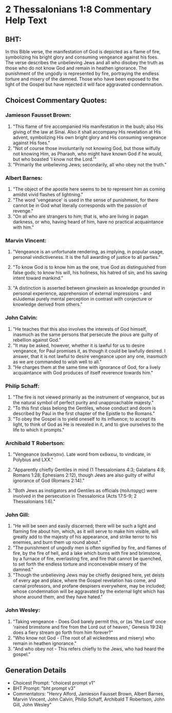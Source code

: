 # 2 Thessalonians 1:8 Commentary Help Text

## BHT:
In this Bible verse, the manifestation of God is depicted as a flame of fire, symbolizing his bright glory and consuming vengeance against his foes. The verse describes the unbelieving Jews and all who disobey the truth as those who do not know God and remain in heathen ignorance. The punishment of the ungodly is represented by fire, portraying the endless torture and misery of the damned. Those who have been exposed to the light of the Gospel but have rejected it will face aggravated condemnation.

## Choicest Commentary Quotes:
### Jamieson Fausset Brown:
1. "This flame of fire accompanied His manifestation in the bush; also His giving of the law at Sinai. Also it shall accompany His revelation at His advent, symbolizing His own bright glory and His consuming vengeance against His foes."
2. "Not of course those involuntarily not knowing God, but those wilfully not knowing Him, as Pharaoh, who might have known God if he would, but who boasted 'I know not the Lord.'"
3. "Primarily the unbelieving Jews; secondarily, all who obey not the truth."

### Albert Barnes:
1. "The object of the apostle here seems to be to represent him as coming amidst vivid flashes of lightning."
2. "The word 'vengeance' is used in the sense of punishment, for there cannot be in God what literally corresponds with the passion of revenge."
3. "On all who are strangers to him; that is, who are living in pagan darkness, or who, having heard of him, have no practical acquaintance with him."

### Marvin Vincent:
1. "Vengeance is an unfortunate rendering, as implying, in popular usage, personal vindictiveness. It is the full awarding of justice to all parties." 

2. "To know God is to know him as the one, true God as distinguished from false gods; to know his will, his holiness, his hatred of sin, and his saving intent toward mankind."

3. "A distinction is asserted between ginwskein as knowledge grounded in personal experience, apprehension of external impressions - and eiJudemai purely mental perception in contrast with conjecture or knowledge derived from others."

### John Calvin:
1. "He teaches that this also involves the interests of God himself, inasmuch as the same persons that persecute the pious are guilty of rebellion against God."
2. "It may be asked, however, whether it is lawful for us to desire vengeance, for Paul promises it, as though it could be lawfully desired. I answer, that it is not lawful to desire vengeance upon any one, inasmuch as we are commanded to wish well to all."
3. "He charges them at the same time with ignorance of God, for a lively acquaintance with God produces of itself reverence towards him."

### Philip Schaff:
1. "The fire is not viewed primarily as the instrument of vengeance, but as the natural symbol of perfect purity and unapproachable majesty."
2. "To this first class belong the Gentiles, whose conduct and doom is described by Paul in the first chapter of the Epistle to the Romans."
3. "To obey the Gospel is to yield oneself to its influence; to accept its light, to think of God as He is revealed in it, and to give ourselves to the life to which it prompts."

### Archibald T Robertson:
1. "Vengeance (εκδικησιν). Late word from εκδικεω, to vindicate, in Polybius and LXX." 

2. "Apparently chiefly Gentiles in mind (1 Thessalonians 4:3; Galatians 4:8; Romans 1:28; Ephesians 2:12), though Jews are also guilty of wilful ignorance of God (Romans 2:14)."

3. "Both Jews as instigators and Gentiles as officials (πολιταρχς) were involved in the persecution in Thessalonica (Acts 17:5-9; 2 Thessalonians 1:6)."

### John Gill:
1. "He will be seen and easily discerned; there will be such a light and flaming fire about him, which, as it will serve to make him visible, will greatly add to the majesty of his appearance, and strike terror to his enemies, and burn them up round about."
2. "The punishment of ungodly men is often signified by fire, and flames of fire, by the fire of hell, and a lake which burns with fire and brimstone, by a furnace of fire, everlasting fire, and fire that cannot be quenched, to set forth the endless torture and inconceivable misery of the damned."
3. "Though the unbelieving Jews may be chiefly designed here, yet deists of every age and place, where the Gospel revelation has come, and carnal professors, and profane despisers everywhere, may be included; whose condemnation will be aggravated by the external light which has shone around them, and they have hated."

### John Wesley:
1. "Taking vengeance - Does God barely permit this, or (as 'the Lord' once 'rained brimstone and fire from the Lord out of heaven,' Genesis 19:24) does a fiery stream go forth from him forever?"
2. "Who know not God - (The root of all wickedness and misery) who remain in heathen ignorance."
3. "And who obey not - This refers chiefly to the Jews, who had heard the gospel."


## Generation Details
- Choicest Prompt: "choicest prompt v1"
- BHT Prompt: "bht prompt v3"
- Commentators: "Henry Alford, Jamieson Fausset Brown, Albert Barnes, Marvin Vincent, John Calvin, Philip Schaff, Archibald T Robertson, John Gill, John Wesley"
